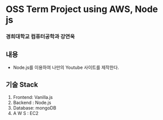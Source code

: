 # OSS Term Project using AWS, Node js
 
### 경희대학교 컴퓨터공학과 강연욱
 
## 내용
 
- Node.js를 이용하여 나만의 Youtube 사이트를 제작한다.
 
## 기술 Stack
1. Frontend: Vanilla.js
2. Backend : Node.js
3. Database: mongoDB
4. A W S   : EC2
 